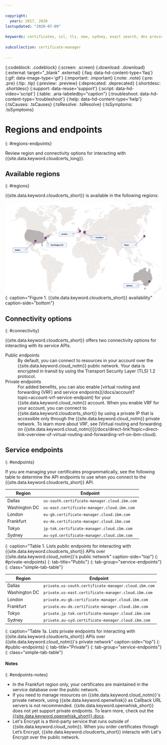 ```yaml
---

copyright:
  years: 2017, 2020
lastupdated: "2020-07-09"

keywords: certificates, ssl, tls, new, sydney, exact search, dns provider, lets encrypt, renew certificate, order certificates

subcollection: certificate-manager

---
```


{:codeblock: .codeblock}
{:screen: .screen}
{:download: .download}
{:external: target="_blank" .external}
{:faq: data-hd-content-type='faq'}
{:gif: data-image-type='gif'}
{:important: .important}
{:note: .note}
{:pre: .pre}
{:tip: .tip}
{:preview: .preview}
{:deprecated: .deprecated}
{:shortdesc: .shortdesc}
{:support: data-reuse='support'}
{:script: data-hd-video='script'}
{:table: .aria-labeledby="caption"}
{:troubleshoot: data-hd-content-type='troubleshoot'}
{:help: data-hd-content-type='help'}
{:tsCauses: .tsCauses}
{:tsResolve: .tsResolve}
{:tsSymptoms: .tsSymptoms}




# Regions and endpoints
{: #regions-endpoints}

Review region and connectivity options for interacting with {{site.data.keyword.cloudcerts_long}}.

## Available regions
{: #regions}

{{site.data.keyword.cloudcerts_short}} is available in the following regions:

![Visual representation of the availability of the service. The image is a map with pin points in the locations in which the service is available. If you are unable to view this image, see the table in the service endpoints section for a complete list.](images/world-map.svg){: caption="Figure 1. {{site.data.keyword.cloudcerts_short}} availability" caption-side="bottom"}

## Connectivity options
{: #connectivity}

{{site.data.keyword.cloudcerts_short}} offers two connectivity options for interacting with its service APIs.

<dl>
  <dt>Public endpoints</dt>
    <dd>By default, you can connect to resources in your account over the {{site.data.keyword.cloud_notm}} public network. Your data is encrypted in transit by using the Transport Security Layer (TLS) 1.2 protocol.
    </dd>
  <dt>Private endpoints</dt>
    <dd>For added benefits, you can also enable [virtual routing and forwarding (VRF) and service endpoints](/docs/account?topic=account-vrf-service-endpoint) for your {{site.data.keyword.cloud_notm}} account. When you enable VRF for your account, you can connect to {{site.data.keyword.cloudcerts_short}} by using a private IP that is accessible only through the {{site.data.keyword.cloud_notm}} private network. To learn more about VRF, see [Virtual routing and forwarding on {{site.data.keyword.cloud_notm}}](/docs/direct-link?topic=direct-link-overview-of-virtual-routing-and-forwarding-vrf-on-ibm-cloud).
    </dd>
</dl>

## Service endpoints
{: #endpoints}

If you are managing your certificates programmatically, see the following table to determine the API endpoints to use when you connect to the {{site.data.keyword.cloudcerts_short}} API.

| Region        | Endpoint                                     |
| ------------- | -------------------------------------------- |
| Dallas        | `us-south.certificate-manager.cloud.ibm.com` |
| Washington DC | `us-east.certificate-manager.cloud.ibm.com`  |
| London        | `eu-gb.certificate-manager.cloud.ibm.com`    |
| Frankfurt     | `eu-de.certificate-manager.cloud.ibm.com`    |
| Tokyo         | `jp-tok.certificate-manager.cloud.ibm.com`   |
| Sydney        | `au-syd.certificate-manager.cloud.ibm.com`   |
{: caption="Table 1. Lists public endpoints for interacting with {{site.data.keyword.cloudcerts_short}} APIs over {{site.data.keyword.cloud_notm}}'s public network" caption-side="top"}
{: #private-endpoints}
{: tab-title="Public"}
{: tab-group="service-endpoints"}
{: class="simple-tab-table"}

| Region        | Endpoint                                             |
| ------------- | ---------------------------------------------------- |
| Dallas        | `private.us-south.certificate-manager.cloud.ibm.com` |
| Washington DC | `private.us-east.certificate-manager.cloud.ibm.com`  |
| London        | `private.eu-gb.certificate-manager.cloud.ibm.com`    |
| Frankfurt     | `private.eu-de.certificate-manager.cloud.ibm.com`    |
| Tokyo         | `private.jp-tok.certificate-manager.cloud.ibm.com`   |
| Sydney        | `private.au-syd.certificate-manager.cloud.ibm.com`   |
{: caption="Table 1a. Lists private endpoints for interacting with {{site.data.keyword.cloudcerts_short}} APIs over {{site.data.keyword.cloud_notm}}'s private network" caption-side="top"}
{: #public-endpoints}
{: tab-title="Private"}
{: tab-group="service-endpoints"}
{: class="simple-tab-table"}

#### Notes
{: #endpoints-notes}

- In the Frankfurt region only, your certificates are maintained in the service database over the public network.
- If you need to manage resources on {{site.data.keyword.cloud_notm}}'s private network, using {{site.data.keyword.openwhisk}} as Callback URL servers is not recommended. {{site.data.keyword.openwhisk_short}} does not yet support private endpoints. To learn more, check out the [{{site.data.keyword.openwhisk_short}} docs](/docs/openwhisk?topic=openwhisk-getting-started).
- Let's Encrypt is a third-party service that runs outside of {{site.data.keyword.cloud_notm}}. When you order certificates through Let’s Encrypt, {{site.data.keyword.cloudcerts_short}} interacts with Let's Encrypt over the public network. 